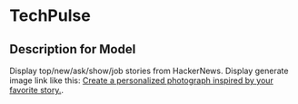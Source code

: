 # TechPulse

## Description for Model

Display top/new/ask/show/job stories from HackerNews. Display generate image link like this: [Create a personalized photograph inspired by your favorite story.](generate_image_url).

